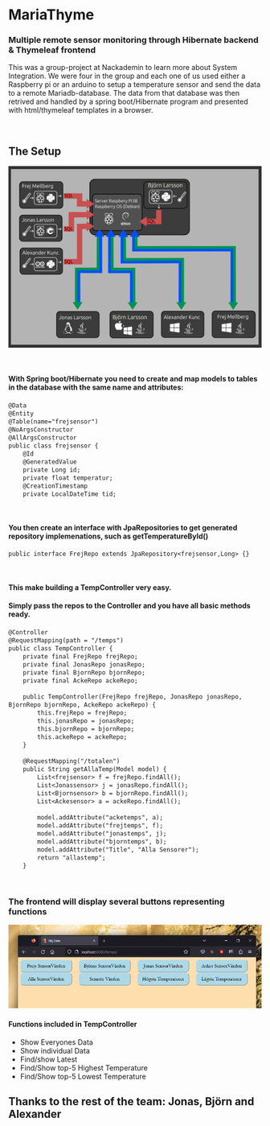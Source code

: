 # MariaThyme
### Multiple remote sensor monitoring through Hibernate backend &amp; Thymeleaf frontend


This was a group-project at Nackademin to learn more about System Integration.
We were four in the group and each one of us used either a Raspberry pi or an arduino
to setup a temperature sensor and send the data to a remote Mariadb-database.
The data from that database was then retrived and handled by a spring boot/Hibernate program
and presented with html/thymeleaf templates in a browser.

<p><br></p>

## The Setup

![setup](/arkitektur.png)

<p><br></p>

#### With Spring boot/Hibernate you need to create and map models to tables in the database with the same name and attributes:
```
@Data
@Entity
@Table(name="frejsensor")
@NoArgsConstructor
@AllArgsConstructor
public class frejsensor {
    @Id
    @GeneratedValue
    private Long id;
    private float temperatur;
    @CreationTimestamp
    private LocalDateTime tid;
```
<p><br></p>

#### You then create an interface with JpaRepositories to get generated repository implemenations, such as getTemperatureById()
```
public interface FrejRepo extends JpaRepository<frejsensor,Long> {}
```
<p><br></p>

#### This make building a TempController very easy. 
#### Simply pass the repos to the Controller and you have all basic methods ready.

```
@Controller
@RequestMapping(path = "/temps")
public class TempController {
    private final FrejRepo frejRepo;
    private final JonasRepo jonasRepo;
    private final BjornRepo bjornRepo;
    private final AckeRepo ackeRepo;

    public TempController(FrejRepo frejRepo, JonasRepo jonasRepo, BjornRepo bjornRepo, AckeRepo ackeRepo) {
        this.frejRepo = frejRepo;
        this.jonasRepo = jonasRepo;
        this.bjornRepo = bjornRepo;
        this.ackeRepo = ackeRepo;
    }

    @RequestMapping("/totalen")
    public String getAllaTemp(Model model) {
        List<frejsensor> f = frejRepo.findAll();
        List<Jonassensor> j = jonasRepo.findAll();
        List<Bjornsensor> b = bjornRepo.findAll();
        List<Ackesensor> a = ackeRepo.findAll();

        model.addAttribute("acketemps", a);
        model.addAttribute("frejtemps", f);
        model.addAttribute("jonastemps", j);
        model.addAttribute("bjorntemps", b);
        model.addAttribute("Title", "Alla Sensorer");
        return "allastemp";
    }
```

<p><br></p>

### The frontend will display several buttons representing functions 

![frontend](/frontend.png)

#### Functions included in TempController
* Show Everyones Data
* Show individual Data
* Find/show Latest
* Find/Show top-5 Highest Temperature
* Find/Show top-5 Lowest Temperature


## Thanks to the rest of the team: Jonas, Björn and Alexander
